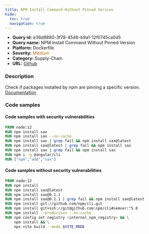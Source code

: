 ```yaml
---
title: NPM Install Command Without Pinned Version
hide:
  toc: true
  navigation: true
---
```


<style>
  .highlight .hll {
    background-color: #ff171742;
  }
  .md-content {
    max-width: 1100px;
    margin: 0 auto;
  }
</style>

-   **Query id:** e36d8880-3f78-4546-b9a1-12f0745ca0d5
-   **Query name:** NPM Install Command Without Pinned Version
-   **Platform:** Dockerfile
-   **Severity:** <span style="color:#C60">Medium</span>
-   **Category:** Supply-Chain
-   **URL:** [Github](https://github.com/Checkmarx/kics/tree/master/assets/queries/dockerfile/npm_install_without_pinned_version)

### Description
Check if packages installed by npm are pinning a specific version.<br>
[Documentation](https://docs.docker.com/engine/reference/builder/#run)

### Code samples
#### Code samples with security vulnerabilities
```dockerfile title="Positive test num. 1 - dockerfile file" hl_lines="2 3 4 5 6 7 8"
FROM node:12
RUN npm install sax
RUN npm install sax --no-cache
RUN npm install sax | grep fail && npm install sax@latest
RUN npm install sax@latest | grep fail && npm install sax
RUN npm install sax | grep fail && npm install sax
RUN npm i -g @angular/cli
RUN ["npm","add","sax"]

```


#### Code samples without security vulnerabilities
```dockerfile title="Negative test num. 1 - dockerfile file"
FROM node:12
RUN npm install
RUN npm install sax@latest
RUN npm install sax@0.1.1
RUN npm install sax@0.1.1 | grep fail && npm install sax@latest
RUN npm install git://github.com/npm/cli.git
RUN npm install git+ssh://git@github.com:npm/cli#semver:^5.0
RUN npm install --production --no-cache
RUN npm config set registry <internal_npm_registry> && \
    npm install && \
    npx vite build --mode $VITE_MODE
```

